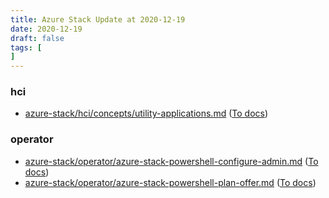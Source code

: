 ```yaml
---
title: Azure Stack Update at 2020-12-19
date: 2020-12-19
draft: false
tags: [
]
---
```


### hci
- [azure-stack/hci/concepts/utility-applications.md](https://github.com/MicrosoftDocs/azure-stack-docs/compare/625fb3d..dfae1c2#diff-3d5dd6b1529b07c31c3b088fd80e3941538bf8f717ce17e53dba1e656ebaf799) ([To docs](https://docs.microsoft.com/en-us/azure-stack/hci/concepts/utility-applications?WT.mc_id=AZ-MVP-5003408))
    
### operator
- [azure-stack/operator/azure-stack-powershell-configure-admin.md](https://github.com/MicrosoftDocs/azure-stack-docs/compare/625fb3d..dfae1c2#diff-3bc1220093a6f11dcc107486259d6b78d8bee8ee08c9eb5429e1de039b8b29eb) ([To docs](https://docs.microsoft.com/en-us/azure-stack/operator/azure-stack-powershell-configure-admin?WT.mc_id=AZ-MVP-5003408))
- [azure-stack/operator/azure-stack-powershell-plan-offer.md](https://github.com/MicrosoftDocs/azure-stack-docs/compare/625fb3d..dfae1c2#diff-f1828f3d40eab45f6144ee0a67a6527effa5f02ab88dbee83220b42bb929846e) ([To docs](https://docs.microsoft.com/en-us/azure-stack/operator/azure-stack-powershell-plan-offer?WT.mc_id=AZ-MVP-5003408))
    
